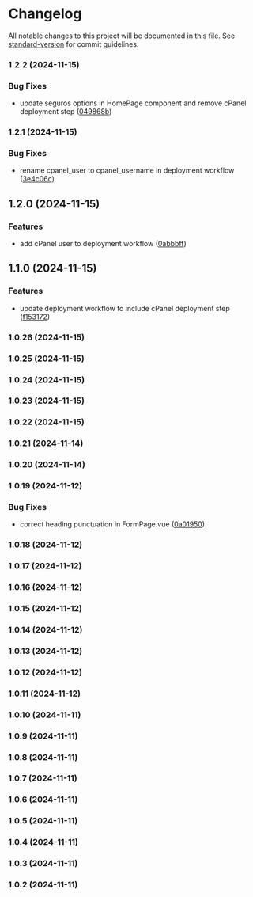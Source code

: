 # Changelog

All notable changes to this project will be documented in this file. See [standard-version](https://github.com/conventional-changelog/standard-version) for commit guidelines.

### 1.2.2 (2024-11-15)


### Bug Fixes

* update seguros options in HomePage component and remove cPanel deployment step ([049868b](https://github.com/hugoofilipe/fugaemfamilia-backoffice/commit/049868b2185b2bf8d466b2cf05e7af62cc8f044d))

### 1.2.1 (2024-11-15)


### Bug Fixes

* rename cpanel_user to cpanel_username in deployment workflow ([3e4c06c](https://github.com/hugoofilipe/fugaemfamilia-backoffice/commit/3e4c06c3cf686560c6b1adef93e1df8d60e99df7))

## 1.2.0 (2024-11-15)


### Features

* add cPanel user to deployment workflow ([0abbbff](https://github.com/hugoofilipe/fugaemfamilia-backoffice/commit/0abbbffc54ee5e8bc1bd349895061d8f1997f8cc))

## 1.1.0 (2024-11-15)


### Features

* update deployment workflow to include cPanel deployment step ([f153172](https://github.com/hugoofilipe/fugaemfamilia-backoffice/commit/f15317211dbd4a2cf394676de534147229632958))

### 1.0.26 (2024-11-15)

### 1.0.25 (2024-11-15)

### 1.0.24 (2024-11-15)

### 1.0.23 (2024-11-15)

### 1.0.22 (2024-11-15)

### 1.0.21 (2024-11-14)

### 1.0.20 (2024-11-14)

### 1.0.19 (2024-11-12)


### Bug Fixes

* correct heading punctuation in FormPage.vue ([0a01950](https://github.com/hugoofilipe/fugaemfamilia-backoffice/commit/0a01950a3316247c6d55d233c136527bab08691e))

### 1.0.18 (2024-11-12)

### 1.0.17 (2024-11-12)

### 1.0.16 (2024-11-12)

### 1.0.15 (2024-11-12)

### 1.0.14 (2024-11-12)

### 1.0.13 (2024-11-12)

### 1.0.12 (2024-11-12)

### 1.0.11 (2024-11-12)

### 1.0.10 (2024-11-11)

### 1.0.9 (2024-11-11)

### 1.0.8 (2024-11-11)

### 1.0.7 (2024-11-11)

### 1.0.6 (2024-11-11)

### 1.0.5 (2024-11-11)

### 1.0.4 (2024-11-11)

### 1.0.3 (2024-11-11)

### 1.0.2 (2024-11-11)
